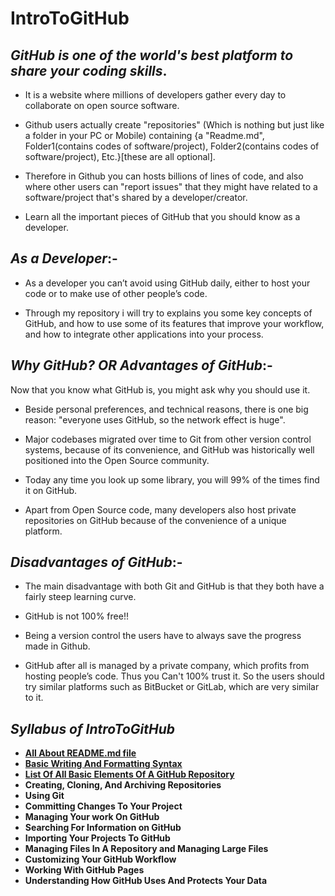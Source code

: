 # IntroToGitHub

## *GitHub  is  one  of  the  world's  best  platform  to share  your  coding  skills*.  

- It is a website where millions of developers gather every day to collaborate on open source software.

- Github  users  actually  create  "repositories"  (Which  is  nothing  but  just  like  a  folder  in  your  PC  or  Mobile)  containing  {a  "Readme.md",  Folder1(contains  codes  of  software/project),  Folder2(contains  codes  of  software/project),  Etc.}[these are all optional].  

- Therefore  in  Github  you  can  hosts  billions  of  lines  of  code,  and  also  where  other  users  can  "report issues"  that  they  might  have  related  to  a  software/project  that's  shared  by  a  developer/creator. 

- Learn  all  the  important  pieces  of  GitHub  that  you  should  know  as  a  developer.




## *As  a  Developer*:-

- As a developer you can’t avoid using GitHub daily, either to host your code or to make use of other people’s code. 

- Through my repository i will try to explains you some key concepts of GitHub, and how to use some of its features that improve your workflow, and how to integrate other applications into your process.




## *Why GitHub?    _OR_    Advantages  of  GitHub*:-
Now that you know what GitHub is, you might ask why you should use it.
 
- Beside personal preferences, and technical reasons, there is one big reason: "everyone uses GitHub, so the network effect is huge".

- Major codebases migrated over time to Git from other version control systems, because of its convenience, and GitHub was historically well positioned into the Open Source community.

- Today any time you look up some library, you will 99% of the times find it on GitHub.

- Apart from Open Source code, many developers also host private repositories on GitHub because of the convenience of a unique platform.



## *Disadvantages of GitHub*:-

- The main disadvantage with both Git and GitHub is that they both have a fairly steep learning curve.

- GitHub  is not  100%  free!!

- Being  a  version  control  the  users have to always save the progress made in Github.

- GitHub after all is managed by a private company, which profits from hosting people’s code. Thus you Can't 100% trust it. So the users should try similar platforms such as BitBucket or GitLab, which are very similar to it. 




## *Syllabus  of  IntroToGitHub*

- [**All About README.md file**](https://github.com/Lucifer-00007/IntroToGitHub/blob/master/All%20About%20%20README.md%20%20file.md)
- [**Basic Writing And Formatting Syntax**](https://github.com/Lucifer-00007/IntroToGitHub/blob/master/Basic%20writing%20and%20formatting%20syntax.md)	
- [**List Of All Basic Elements Of A GitHub Repository**](https://github.com/Lucifer-00007/IntroToGitHub/blob/master/List%20Of%20All%20Basic%20Elements%20Of%20A%20GitHub%20Repository.md#list--of--all--basic--elements--of--github--repository--are--as--follows-)
- **Creating, Cloning, And Archiving Repositories**
- **Using Git**
- **Committing Changes To Your Project**
- **Managing Your work On GitHub**
- **Searching For Information on GitHub**
- **Importing Your Projects To GitHub**
- **Managing Files In A Repository and Managing Large Files**
- **Customizing Your GitHub Workflow**
- **Working With GitHub Pages**
- **Understanding How GitHub Uses And Protects Your Data**




















